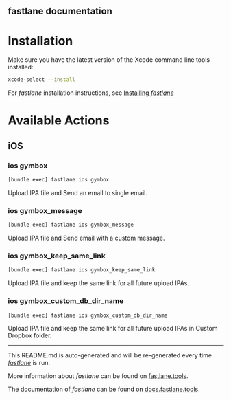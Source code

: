 fastlane documentation
----

# Installation

Make sure you have the latest version of the Xcode command line tools installed:

```sh
xcode-select --install
```

For _fastlane_ installation instructions, see [Installing _fastlane_](https://docs.fastlane.tools/#installing-fastlane)

# Available Actions

## iOS

### ios gymbox

```sh
[bundle exec] fastlane ios gymbox
```

Upload IPA file and Send an email to single email.

### ios gymbox_message

```sh
[bundle exec] fastlane ios gymbox_message
```

Upload IPA file and Send email with a custom message.

### ios gymbox_keep_same_link

```sh
[bundle exec] fastlane ios gymbox_keep_same_link
```

Upload IPA file and keep the same link for all future upload IPAs.

### ios gymbox_custom_db_dir_name

```sh
[bundle exec] fastlane ios gymbox_custom_db_dir_name
```

Upload IPA file and keep the same link for all future upload IPAs in Custom Dropbox folder.

----

This README.md is auto-generated and will be re-generated every time [_fastlane_](https://fastlane.tools) is run.

More information about _fastlane_ can be found on [fastlane.tools](https://fastlane.tools).

The documentation of _fastlane_ can be found on [docs.fastlane.tools](https://docs.fastlane.tools).
